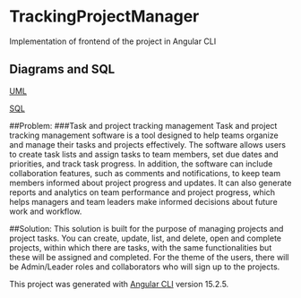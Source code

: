 # TrackingProjectManager
Implementation of frontend of the project in Angular CLI

## Diagrams and SQL

[UML](https://github.com/ksbcoder/Tracking-Project-Manager-Backend/blob/0a970805e4c22d0fd28f9d76a1ba57039e16c8dd/Utils/Tracking%20Project%20Manager.drawio.png)

[SQL](https://github.com/ksbcoder/Tracking-Project-Manager-Backend/blob/0a970805e4c22d0fd28f9d76a1ba57039e16c8dd/Utils/TrackingProjectManagerScript.sql)

##Problem:
###Task and project tracking management
Task and project tracking management software is a tool designed to help teams organize and manage their tasks and projects effectively. The software allows users to create task lists and assign tasks to team members, set due dates and priorities, and track task progress. In addition, the software can include collaboration features, such as comments and notifications, to keep team members informed about project progress and updates. It can also generate reports and analytics on team performance and project progress, which helps managers and team leaders make informed decisions about future work and workflow.

##Solution:
This solution is built for the purpose of managing projects and project tasks. You can create, update, list, and delete, open and complete projects, within which there are tasks, with the same functionalities but these will be assigned and completed. For the theme of the users, there will be Admin/Leader roles and collaborators who will sign up to the projects.

This project was generated with [Angular CLI](https://github.com/angular/angular-cli) version 15.2.5.

